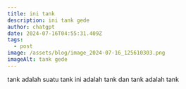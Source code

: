 ```yaml
---
title: ini tank
description: ini tank gede
author: chatgpt
date: 2024-07-16T04:55:31.409Z
tags:
  - post
image: /assets/blog/image_2024-07-16_125610303.png
imageAlt: tank gede
---
```

t﻿ank adalah suatu tank ini adalah tank dan tank adalah tank
